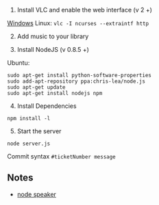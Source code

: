 1) Install VLC and enable the web interface (v 2 +)

[Windows](http://randomtechtips007.blogspot.com/2012/03/how-to-enable-http-interface-in-vlc.html)
Linux:
`vlc -I ncurses --extraintf http`

2) Add music to your library

3) Install NodeJS (v 0.8.5 +)

Ubuntu:
```
sudo apt-get install python-software-properties
sudo add-apt-repository ppa:chris-lea/node.js
sudo apt-get update
sudo apt-get install nodejs npm
```

4) Install Dependencies

`npm install -l`

5) Start the server

`node server.js`

Commit syntax
`#ticketNumber message`

Notes
-------------------

- [node speaker](https://github.com/TooTallNate/node-speaker)
